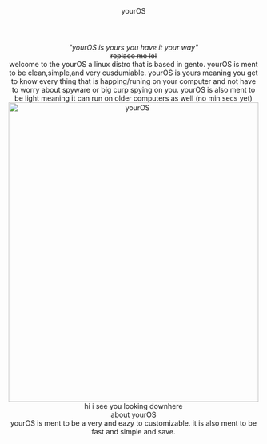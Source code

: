 <!DOCTYPE html>
<html lang="eng">
  <head>
    <meta charset="utf-8">
    <title>YourOS</title>
<meta name="description" content="YourOS is a work in progress OS based on gento linux. yourOS is ment to be clean simple and very customizable.">
<meta name="nagisa" content="yourOS">
  </head>
  <body>
    <header><center>yourOS<center></header>
    <main><center><i>"yourOS is yours you have it your way"</i><center></main>
    <footer><center><s>replace me lol</s><center></footer>
<main><center>welcome to the yourOS a linux distro that is based in gento. yourOS is ment to be clean,simple,and very cusdumiable. yourOS is yours meaning you get to know every thing that is happing/runing on your computer and not have to worry about spyware or big curp spying on you. yourOS is also ment to be light meaning it can run on older computers as well (no min secs yet)</i><main> 
<center> <img src=/images/1.webp alt=yourOS pic width="500" height="600"</body>
<footer> hi i see you looking downhere <footer>
<head><center>about yourOS<center><head>
<main><center>yourOS is ment to be a very and eazy to customizable. it is also ment to be fast and simple and save.<center></html>
